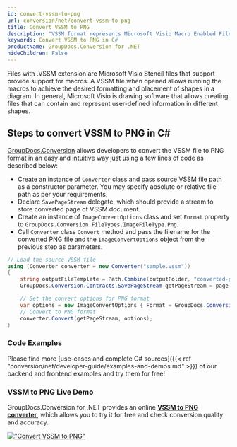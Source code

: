 ```yaml
---
id: convert-vssm-to-png
url: conversion/net/convert-vssm-to-png
title: Convert VSSM to PNG
description: "VSSM format represents Microsoft Visio Macro Enabled File Format with .vssm extension. Learn how to convert VSSM to PNG file programmatically in C# language using GroupDocs.Conversion for .NET library."
keywords: Convert VSSM to PNG in C#
productName: GroupDocs.Conversion for .NET
hideChildren: False
---
```


Files with .VSSM extension are Microsoft Visio Stencil files that support provide support for macros. A VSSM file when opened allows running the macros to achieve the desired formatting and placement of shapes in a diagram. In general, Microsoft Visio is drawing software that allows creating files that can contain and represent user-defined information in different shapes.

## Steps to convert VSSM to PNG in C#

[GroupDocs.Conversion](https://products.groupdocs.com/conversion/net) allows developers to convert the VSSM file to PNG format in an easy and intuitive way just using a few lines of code as described below:

* Create an instance of `Converter` class and pass source VSSM file path as a constructor parameter. You may specify absolute or relative file path as per your requirements. 
* Declare `SavePageStream` delegate, which should provide a stream to store converted page of VSSM document.
* Create an instance of `ImageConvertOptions` class and set `Format` property to `GroupDocs.Conversion.FileTypes.ImageFileType.Png`.
* Call `Converter` class `Convert` method and pass the filename for the converted PNG file and the `ImageConvertOptions` object from the previous step as parameters.

```csharp
// Load the source VSSM file
using (Converter converter = new Converter("sample.vssm"))
{
    string outputFileTemplate = Path.Combine(outputFolder, "converted-page-{0}.png");
    GroupDocs.Conversion.Contracts.SavePageStream getPageStream = page => new FileStream(string.Format(outputFileTemplate, page), FileMode.Create);

    // Set the convert options for PNG format
    var options = new ImageConvertOptions { Format = GroupDocs.Conversion.FileTypes.ImageFileType.Png };   
    // Convert to PNG format
    converter.Convert(getPageStream, options);
}
```

### Code Examples

Please find more [use-cases and complete C# sources]({{< ref "conversion/net/developer-guide/examples-and-demos.md" >}}) of our backend and frontend examples and try them for free!

### VSSM to PNG Live Demo

GroupDocs.Conversion for .NET provides an online [**VSSM to PNG converter**](https://products.groupdocs.app/conversion/vssm-to-png), which allows you to try it for free and check conversion quality and accuracy.

[!["Convert VSSM to PNG"](conversion/net/images/convert-to-png/convert-vssm-to-png.png)](https://products.groupdocs.app/conversion/vssm-to-png)